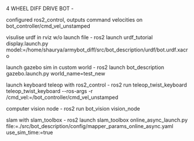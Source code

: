 4 WHEEL DIFF DRIVE BOT - 

configured ros2_control, outputs command velocities on bot_controller/cmd_vel_unstamped

visulise urdf in rviz w/o launch file - 
ros2 launch urdf_tutorial display.launch.py model:=/home/shaurya/armybot_diff/src/bot_description/urdf/bot.urdf.xacro

launch gazebo sim in custom world - 
ros2 launch bot_description gazebo.launch.py world_name=test_new

launch keyboard teleop with ros2_control - 
ros2 run teleop_twist_keyboard teleop_twist_keyboard --ros-args -r /cmd_vel:=/bot_controller/cmd_vel_unstamped

computer vision node - 
ros2 run bot_vision vision_node

slam with slam_toolbox - 
ros2 launch slam_toolbox online_async_launch.py file:=./src/bot_description/config/mapper_params_online_async.yaml use_sim_time:=true